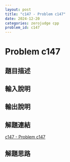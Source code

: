 ```yaml
---
layout: post
title: "c147 - Problem c147"
date: 2024-12-20
categories: zerojudge cpp
problem_id: c147
---
```


# Problem c147

## 題目描述



## 輸入說明



## 輸出說明



## 解題連結

[c147 - Problem c147](https://zerojudge.tw/ShowProblem?problemid=c147)

## 解題思路

